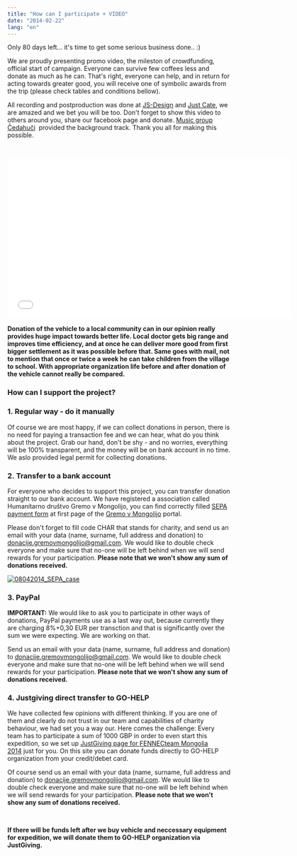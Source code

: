 ```yaml
---
title: "How can I participate + VIDEO"
date: "2014-02-22"
lang: "en"
---
```


Only 80 days left... it's time to get some serious business done.. :)

We are proudly presenting promo video, the mileston of crowdfunding, official start of campaign. Everyone can survive few coffees less and donate as much as he can. That's right, everyone can help, and in return for acting towards greater good, you will receive one of symbolic awards from the trip (please check tables and conditions bellow).

All recording and postproduction was done at [JS-Design](http://www.js-design.si/ "JS-Design") and [Just Cate](http://www.just-cate.com/ "Just Cate"), we are amazed and we bet you will be too. Don't forget to show this video to others around you, share our facebook page and donate. [Music group Čedahuči](http://cedahuci.com/ "Čedahuči")  provided the background track. Thank you all for making this possible.

 

<iframe src="//www.youtube.com/embed/Y0BgGd503TA" width="640" height="360" frameborder="0" allowfullscreen="allowfullscreen"></iframe>

**Donation of the vehicle to a local community can in our opinion really provides huge impact towards better life. Local doctor gets big range and improves time efficiency, and at once he can deliver more good from first bigger settlement as it was possible before that. Same goes with mail, not to mention that once or twice a week he can take children from the village to school. With appropriate organization life before and after donation of the vehicle cannot really be compared.**

### How can I support the project?

### 1. Regular way - do it manually

Of course we are most happy, if we can collect donations in person, there is no need for paying a transaction fee and we can hear, what do you think about the project. Grab our hand, don't be shy - and no worries, everything will be 100% transparent, and the money will be on bank account in no time. We aslo provided legal permit for collecting donations.

### 2. Transfer to a bank account

For everyone who decides to support this project, you can transfer donation straight to our bank account. We have registered a association called Humanitarno društvo Gremo v Mongolijo, you can find correctly filled [SEPA payment form](http://gremovmongolijo.com/wp-content/uploads/2014/04/08042014_SEPA_case.jpg) at first page of the [Gremo v Mongolijo](http://gremovmongolijo.com) portal.

Please don't forget to fill code CHAR that stands for charity, and send us an email with your data (name, surname, full address and donation) to [donacije.gremovmongolijo@gmail.com](mailto:donacije.gremovmongolijo@gmail.com). We would like to double check everyone and make sure that no-one will be left behind when we will send rewards for your participation. **Please note that we won't show any sum of donations received.**

[![08042014_SEPA_case](images/08042014_SEPA_case.jpg)](http://gremovmongolijo.com/wp-content/uploads/2014/02/08042014_SEPA_case.jpg)

### 3\. PayPal

**IMPORTANT:** We would like to ask you to participate in other ways of donations, PayPal payments use as a last way out, because currently they are charging 8%+0,30 EUR per transction and that is significantly over the sum we were expecting. We are working on that.

Send us an email with your data (name, surname, full address and donation) to [donacije.gremovmongolijo@gmail.com](mailto:donacije.gremovmongolijo@gmail.com). We would like to double check everyone and make sure that no-one will be left behind when we will send rewards for your participation. **Please note that we won't show any sum of donations received.**

### 4\. Justgiving direct transfer to GO-HELP

We have collected few opinions with different thinking. If you are one of them and clearly do not trust in our team and capabilities of charity behaviour, we had set you a way our. Here comes the challenge: Every team has to participate a sum of 1000 GBP in order to even start this expedition, so we set up [JustGiving page for FENNECteam Mongolia 2014](https://www.justgiving.com/FENNECteam-Mongolia-2014) just for you. On this site you can donate funds directly to GO-HELP organization from your credit/debet card.

Of course send us an email with your data (name, surname, full address and donation) to [donacije.gremovmongolijo@gmail.com](mailto:donacije.gremovmongolijo@gmail.com). We would like to double check everyone and make sure that no-one will be left behind when we will send rewards for your participation. **Please note that we won't show any sum of donations received.**

 

**If there will be funds left after we buy vehicle and neccessary equipment for expedition, we will donate them to GO-HELP organization via JustGiving.**

